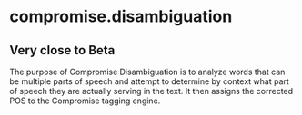 # compromise.disambiguation

## Very close to Beta

The purpose of Compromise Disambiguation is to analyze words that can be multiple
parts of speech and attempt to determine by context what part of speech they are
actually serving in the text. It then assigns the corrected POS to the Compromise
tagging engine.
